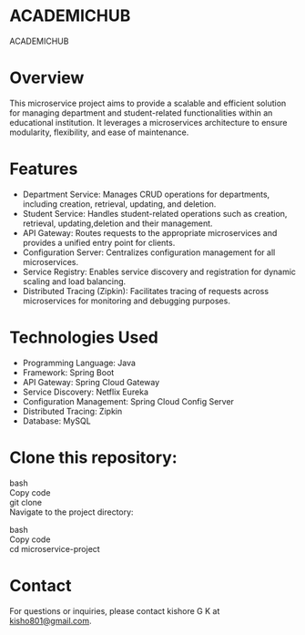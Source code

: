 # ACADEMICHUB
ACADEMICHUB
# Overview
This microservice project aims to provide a scalable and efficient solution for managing department and student-related functionalities within an educational institution. It leverages a microservices architecture to ensure modularity, flexibility, and ease of maintenance.

# Features
- Department Service: Manages CRUD operations for departments, including creation, retrieval, updating, and deletion.
- Student Service: Handles student-related operations such as  creation, retrieval, updating,deletion and their  management.
- API Gateway: Routes requests to the appropriate microservices and provides a unified entry point for clients.
- Configuration Server: Centralizes configuration management for all microservices.
- Service Registry: Enables service discovery and registration for dynamic scaling and load balancing.
- Distributed Tracing (Zipkin): Facilitates tracing of requests across microservices for monitoring and debugging purposes.

# Technologies Used
- Programming Language: Java
- Framework: Spring Boot
- API Gateway: Spring Cloud Gateway
- Service Discovery: Netflix Eureka
- Configuration Management: Spring Cloud Config Server
- Distributed Tracing: Zipkin
- Database: MySQL

# Clone this repository:

 bash<br>
Copy code<br>
git clone <repository-url><br>
Navigate to the project directory:<br> 

bash<br>
Copy code<br>
cd microservice-project<br>

# Contact
For questions or inquiries, please contact kishore G K  at kisho801@gmail.com.
